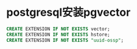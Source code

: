 # postgresql安装pgvector


```sql
CREATE EXTENSION IF NOT EXISTS vector;
CREATE EXTENSION IF NOT EXISTS hstore;
CREATE EXTENSION IF NOT EXISTS "uuid-ossp";

```
